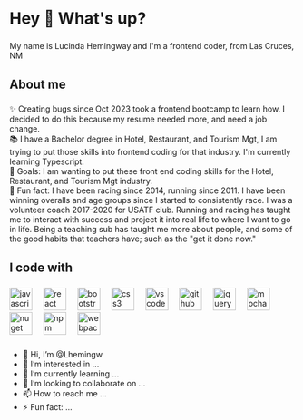 <h1 align="left">Hey 👋 What's up?</h1>

###

<p align="left">My name is Lucinda Hemingway and I'm a frontend coder, from Las Cruces, NM</p>

###

<h2 align="left">About me</h2>

###

<p align="left">✨ Creating bugs since Oct 2023 took a frontend bootcamp to learn how.  I decided to do this because my resume needed more, and need a job change.<br>📚 I have a Bachelor degree in Hotel, Restaurant, and Tourism Mgt, I am trying to put those skills into frontend coding for that industry.  I'm currently learning Typescript.<br>🎯 Goals: I am wanting to put  these front end coding skills for the Hotel, Restaurant, and Tourism Mgt industry.<br>🎲 Fun fact: I have been racing since 2014, running since 2011.  I have been winning overalls and age groups since I started to consistently race.  I was a volunteer coach 2017-2020 for USATF club.  Running and racing has taught me to interact with success and project it into real life to where I want to go in life.  Being a teaching sub has taught me more about people, and some of the good habits that teachers have; such as the "get it done now."</p>

###

<h2 align="left">I code with</h2>

###

<div align="left">
  <img src="https://cdn.jsdelivr.net/gh/devicons/devicon/icons/javascript/javascript-original.svg" height="40" alt="javascript logo"  />
  <img width="12" />
  <img src="https://cdn.jsdelivr.net/gh/devicons/devicon/icons/react/react-original.svg" height="40" alt="react logo"  />
  <img width="12" />
  <img src="https://cdn.jsdelivr.net/gh/devicons/devicon/icons/bootstrap/bootstrap-original.svg" height="40" alt="bootstrap logo"  />
  <img width="12" />
  <img src="https://cdn.jsdelivr.net/gh/devicons/devicon/icons/css3/css3-original.svg" height="40" alt="css3 logo"  />
  <img width="12" />
  <img src="https://cdn.jsdelivr.net/gh/devicons/devicon/icons/vscode/vscode-original.svg" height="40" alt="vscode logo"  />
  <img width="12" />
  <img src="https://cdn.jsdelivr.net/gh/devicons/devicon/icons/github/github-original.svg" height="40" alt="github logo"  />
  <img width="12" />
  <img src="https://cdn.jsdelivr.net/gh/devicons/devicon/icons/jquery/jquery-original.svg" height="40" alt="jquery logo"  />
  <img width="12" />
  <img src="https://cdn.jsdelivr.net/gh/devicons/devicon/icons/mocha/mocha-plain.svg" height="40" alt="mocha logo"  />
  <img width="12" />
  <img src="https://cdn.jsdelivr.net/gh/devicons/devicon/icons/nuget/nuget-original.svg" height="40" alt="nuget logo"  />
  <img width="12" />
  <img src="https://cdn.jsdelivr.net/gh/devicons/devicon/icons/npm/npm-original-wordmark.svg" height="40" alt="npm logo"  />
  <img width="12" />
  <img src="https://cdn.jsdelivr.net/gh/devicons/devicon/icons/webpack/webpack-original.svg" height="40" alt="webpack logo"  />
</div>

###



- 👋 Hi, I’m @Lhemingw
- 👀 I’m interested in ...
- 🌱 I’m currently learning ...
- 💞️ I’m looking to collaborate on ...
- 📫 How to reach me ...
- ⚡ Fun fact: ...

<!---
Lhemingw/Lhemingw is a ✨ special ✨ repository because its `README.md` (this file) appears on your GitHub profile.
You can click the Preview link to take a look at your changes.
--->
